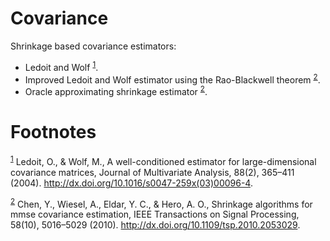 
# Covariance

Shrinkage based covariance estimators:

-   Ledoit and Wolf <sup><a id="fnr.1" class="footref" href="#fn.1">1</a></sup>.
-   Improved Ledoit and Wolf estimator using the Rao-Blackwell theorem <sup><a id="fnr.2" class="footref" href="#fn.2">2</a></sup>.
-   Oracle approximating shrinkage estimator <sup><a id="fnr.2.100" class="footref" href="#fn.2">2</a></sup>.


# Footnotes

<sup><a id="fn.1" href="#fnr.1">1</a></sup> Ledoit, O., & Wolf, M., A well-conditioned estimator for
large-dimensional covariance matrices, Journal of Multivariate Analysis, 88(2),
365–411 (2004). <http://dx.doi.org/10.1016/s0047-259x(03)00096-4>.

<sup><a id="fn.2" href="#fnr.2">2</a></sup> Chen, Y., Wiesel, A., Eldar, Y. C., & Hero, A. O., Shrinkage algorithms
for mmse covariance estimation, IEEE Transactions on Signal Processing,
58(10), 5016–5029 (2010). <http://dx.doi.org/10.1109/tsp.2010.2053029>.
